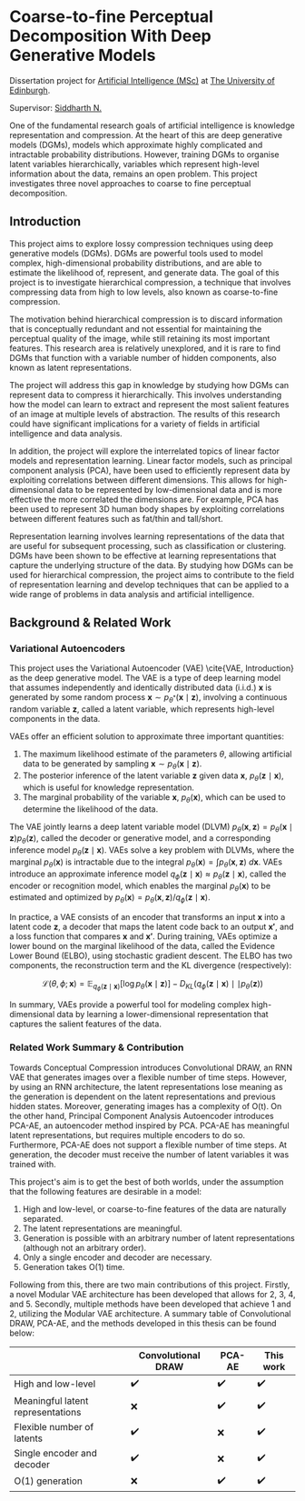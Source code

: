 # Coarse-to-fine Perceptual Decomposition With Deep Generative Models

Dissertation project for [Artificial Intelligence (MSc)](https://www.ed.ac.uk/studying/postgraduate/degrees?id=107&r=site/view) at [The University of Edinburgh](https://www.ed.ac.uk/informatics).

Supervisor: [Siddharth N.](https://homepages.inf.ed.ac.uk/snaraya3/)

One of the fundamental research goals of artificial intelligence is knowledge representation and compression.
At the heart of this are deep generative models (DGMs), models which approximate highly complicated and intractable probability distributions.
However, training DGMs to organise latent variables hierarchically, variables which represent high-level information about the data, remains an open problem.
This project investigates three novel approaches to coarse to fine perceptual decomposition.

<!-- See `Experiments` for an example of how the architectures, methods, datasets, and evaluation suite interact. -->

## Introduction

This project aims to explore lossy compression techniques using deep generative models (DGMs). DGMs are powerful tools used to model complex, high-dimensional probability distributions, and are able to estimate the likelihood of, represent, and generate data. The goal of this project is to investigate hierarchical compression, a technique that involves compressing data from high to low levels, also known as coarse-to-fine compression.

The motivation behind hierarchical compression is to discard information that is conceptually redundant and not essential for maintaining the perceptual quality of the image, while still retaining its most important features. This research area is relatively unexplored, and it is rare to find DGMs that function with a variable number of hidden components, also known as latent representations.

The project will address this gap in knowledge by studying how DGMs can represent data to compress it hierarchically. This involves understanding how the model can learn to extract and represent the most salient features of an image at multiple levels of abstraction. The results of this research could have significant implications for a variety of fields in artificial intelligence and data analysis.

In addition, the project will explore the interrelated topics of linear factor models and representation learning. Linear factor models, such as principal component analysis (PCA), have been used to efficiently represent data by exploiting correlations between different dimensions. This allows for high-dimensional data to be represented by low-dimensional data and is more effective the more correlated the dimensions are. For example, PCA has been used to represent 3D human body shapes by exploiting correlations between different features such as fat/thin and tall/short.

Representation learning involves learning representations of the data that are useful for subsequent processing, such as classification or clustering. DGMs have been shown to be effective at learning representations that capture the underlying structure of the data. By studying how DGMs can be used for hierarchical compression, the project aims to contribute to the field of representation learning and develop techniques that can be applied to a wide range of problems in data analysis and artificial intelligence.

## Background & Related Work

### Variational Autoencoders

This project uses the Variational Autoencoder (VAE) \cite{VAE, Introduction} as the deep generative model. The VAE is a type of deep learning model that assumes independently and identically distributed data (i.i.d.) $\mathbf{x}$ is generated by some random process $\mathbf{x} \sim p_{\theta^*}(\mathbf{x} \mid \mathbf{z})$, involving a continuous random variable $\mathbf{z}$, called a latent variable, which represents high-level components in the data.

VAEs offer an efficient solution to approximate three important quantities:

1. The maximum likelihood estimate of the parameters $\theta$, allowing artificial data to be generated by sampling $\mathbf{x} \sim p_\theta(\mathbf{x} \mid \mathbf{z})$.
2. The posterior inference of the latent variable $\mathbf{z}$ given data $\mathbf{x}$, $p_\theta(\mathbf{z} \mid \mathbf{x})$, which is useful for knowledge representation.
3. The marginal probability of the variable $\mathbf{x}$, $p_\theta(\mathbf{x})$, which can be used to determine the likelihood of the data.

The VAE jointly learns a deep latent variable model (DLVM) $p_\theta(\mathbf{x}, \mathbf{z}) = p_\theta(\mathbf{x} \mid \mathbf{z}) p_\theta(\mathbf{z})$, called the decoder or generative model, and a corresponding inference model $p_\theta(\mathbf{z} \mid \mathbf{x})$. VAEs solve a key problem with DLVMs, where the marginal $p_\theta(\mathbf{x})$ is intractable due to the integral $p_\theta(\mathbf{x}) = \int p_\theta(\mathbf{x}, \mathbf{z})\ d\mathbf{x}$. VAEs introduce an approximate inference model $q_\phi(\mathbf{z} \mid \mathbf{x}) \approx p_\theta(\mathbf{z} \mid \mathbf{x})$, called the encoder or recognition model, which enables the marginal $p_\theta(\mathbf{x})$ to be estimated and optimized by $p_\theta(\mathbf{x}) = p_\theta(\mathbf{x}, \mathbf{z}) / q_\phi(\mathbf{z} \mid \mathbf{x})$.

In practice, a VAE consists of an encoder that transforms an input $\mathbf{x}$ into a latent code $\mathbf{z}$, a decoder that maps the latent code back to an output $\mathbf{x'}$, and a loss function that compares $\mathbf{x}$ and $\mathbf{x'}$. During training, VAEs optimize a lower bound on the marginal likelihood of the data, called the Evidence Lower Bound (ELBO), using stochastic gradient descent. The ELBO has two components, the reconstruction term and the KL divergence (respectively):
```math
    \mathcal{L} (\theta, \phi; \mathbf{x}) = \mathbb{E}_{q_\phi(\mathbf{z} \mid \mathbf{x})}[\log p_\theta(\mathbf{x} \mid \mathbf{z})] - D_{KL}(q_\phi(\mathbf{z} \mid \mathbf{x}) \mid\mid p_\theta(\mathbf{z}))
```

In summary, VAEs provide a powerful tool for modeling complex high-dimensional data by learning a lower-dimensional representation that captures the salient features of the data.

<!-- ### Towards Conceptual Compression

The paper "Towards Conceptual Compression" introduces Convolutional DRAW, a recurrent neural network (RNN) variational autoencoder (VAE) based on DRAW that generates images over a number of time steps using a canvas. The paper also introduces the notion of conceptual compression, the separation of high and low-level details, and argues that conceptual compression is the ultimate goal of lossy compression. The authors claim that the model can achieve better compression quality than JPEG.

At training time, the encoder is given the input to reconstruct, the previous hidden state of the encoder and decoder, and the current reconstruction error. The encoder outputs the parameters of a number of latent variables, which are sampled and used alongside the previous hidden state of the decoder and reconstruction. The initial canvas and hidden states for the encoder and decoder are learnable parameters. A high-level diagram of the model can be found below.

![Towards Conceptual Compression model](https://github.com/benclarkegithub/dissertation/blob/master/Images/Towards%20Conceptual%20Compression.drawio.png)

The paper shows the reconstruction of a target image from the Omniglot and ImageNet datasets over multiple iterations. Impressively, in the ImageNet grid, most of the images are recognizable by iteration 6 because the high-level details are there. Moreover, the paper showcases image grids of different methods: JPEG, JPEG2000, and Convolutional DRAW at different levels of compression, and qualitatively Convolutional DRAW is a clear winner.

However, the paper does not address the fact that the model runs over many iterations, making the comparison to VAE unfair, as it is not clear how well a VAE would perform given the same number of latent variables. The comparison to JPEG is also unfair as it does not consider the bits of the model itself (compared to the JPEG program), the runtime, and that the model will likely suffer big performance hits when compressing data that is unlike the ImageNet dataset.

Lastly, it could be argued that by turning the encoder and decoders into RNNs, one of the most fundamental and useful features of VAEs is lost: that the latent variables themselves have meaning. This feature is important for data generation and knowledge representation and allows for controlled manipulation.

### Principal Component Analysis Autoencoder

A second closely related work to our proposed method is the Principal Component Analysis Autoencoder (PCA-AE) [1]. PCA-AE is inspired by Principal Component Analysis (PCA), which is a linear transformation that computes the principal components - directions in the data that have the highest variance while being orthogonal to each other. PCA-AE uses an autoencoder and imposes proxy constraints on the latent space: the first dimension must be the most "important," and the rest of the dimensions must be in decreasing order of "importance." Within the paper, "importance" is defined as the l2 reconstruction error.

PCA-AE trains an encoder and decoder with a single latent variable on the dataset to convergence, then discards the decoder and freezes the first encoder's parameters. Then, a second encoder and a new decoder are introduced, although this time the decoder receives the concatenation of the latent variables from the first and second encoder. This process is repeated, and a covariance loss term is introduced to satisfy the statistically independent constraint.

PCA-AE is demonstrated on various tasks, including leveraging a pre-trained GAN to change particular attributes of celebrity photos and generating images of celebrities. However, the authors do not include the number of parameters in each model, an essential metric. Additionally, while the authors claim to give the reconstruction the highest degree of freedom possible by discarding the decoder at each time step, it is not clear whether this approach is more effective than continuing to train the same decoder. The major drawback of this method is the fact that an encoder is needed for each latent variable. -->

### Related Work Summary & Contribution

Towards Conceptual Compression introduces Convolutional DRAW, an RNN VAE that generates images over a flexible number of time steps. However, by using an RNN architecture, the latent representations lose meaning as the generation is dependent on the latent representations and previous hidden states. Moreover, generating images has a complexity of O(t). On the other hand, Principal Component Analysis Autoencoder introduces PCA-AE, an autoencoder method inspired by PCA. PCA-AE has meaningful latent representations, but requires multiple encoders to do so. Furthermore, PCA-AE does not support a flexible number of time steps. At generation, the decoder must receive the number of latent variables it was trained with.

This project's aim is to get the best of both worlds, under the assumption that the following features are desirable in a model:

1. High and low-level, or coarse-to-fine features of the data are naturally separated.
2. The latent representations are meaningful.
3. Generation is possible with an arbitrary number of latent representations (although not an arbitrary order).
4. Only a single encoder and decoder are necessary.
5. Generation takes O(1) time.

Following from this, there are two main contributions of this project. Firstly, a novel Modular VAE architecture has been developed that allows for 2, 3, 4, and 5. Secondly, multiple methods have been developed that achieve 1 and 2, utilizing the Modular VAE architecture. A summary table of Convolutional DRAW, PCA-AE, and the methods developed in this thesis can be found below:

|   | Convolutional DRAW | PCA-AE | This work |
| - | ------------------ | ------ | --------- |
| High and low-level | :heavy_check_mark: | :heavy_check_mark: | :heavy_check_mark: |
| Meaningful latent representations | :x: | :heavy_check_mark: | :heavy_check_mark: |
| Flexible number of latents | :heavy_check_mark: | :x: | :heavy_check_mark: |
| Single encoder and decoder | :heavy_check_mark: | :x: | :heavy_check_mark: |
| O(1) generation |	:x: | :heavy_check_mark: | :heavy_check_mark: |
